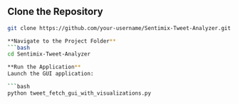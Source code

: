 ## Clone the Repository
```bash
git clone https://github.com/your-username/Sentimix-Tweet-Analyzer.git

**Navigate to the Project Folder**
```bash
cd Sentimix-Tweet-Analyzer

**Run the Application**
Launch the GUI application:

```bash
python tweet_fetch_gui_with_visualizations.py

